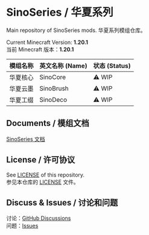 # SinoSeries / 华夏系列
Main repository of SinoSeries mods.
华夏系列模组仓库。

Current Minecraft Version: **1.20.1**  
当前 Minecraft 版本：**1.20.1**  

| 模组名称 | 英文名称 (Name) | 状态 (Status) |
|------|-------------|-------------|
| 华夏核心 | SinoCore    | ⚠️ WIP      |
| 华夏云墨 | SinoBrush   | ⚠️ WIP      |
| 华夏工缀 | SinoDeco    | ⚠️ WIP      |

## Documents / 模组文档
[SinoSeries 文档](https://docs.sino.moegirl.games/)

## License / 许可协议
See [LICENSE](https://github.com/SinoCraftProject/SinoSeries/blob/main/LICENSE) of this repository.  
参见本仓库的  [LICENSE](https://github.com/SinoCraftProject/SinoSeries/blob/main/LICENSE) 文件。

## Discuss & Issues / 讨论和问题
讨论：[GitHub Discussions](https://github.com/orgs/SinoCraftProject/discussions)  
问题：[Issues](https://github.com/SinoCraftProject/SinoSeries/issues)
